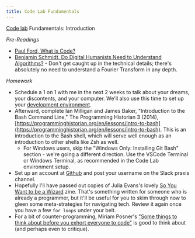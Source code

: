```yaml
---
title: Code Lab Fundamentals
---
```

[Code lab](https://github.com/scholarslab/CodeLab/tree/master/Week01) Fundamentals: Introduction

*Pre-Readings*
* [Paul Ford, What is Code?](https://www.bloomberg.com/graphics/2015-paul-ford-what-is-code/)
* [Benjamin Schmidt, Do Digital Humanists Need to Understand Algorithms?](https://dhdebates.gc.cuny.edu/read/untitled/section/557c453b-4abb-48ce-8c38-a77e24d3f0bd#ch48) - Don't get caught up in the technical details; there's absolutely no need to understand a Fourier Transform in any depth.

*Homework*
* Schedule a 1 on 1 with me in the next 2 weeks to talk about your dreams, your discontents, and your computer. We'll also use this time to set up your [development environment](environment_setup.md). 
* Afterward, complete Ian Milligan and James Baker, "Introduction to the Bash Command Line," The Programming Historian 3 (2014), [https://programminghistorian.org/en/lessons/intro-to-bash](https://programminghistorian.org/en/lessons/intro-to-bash). This is an introduction to the Bash shell, which will serve well enough as an introduction to other shells like Zsh as well.
  * For Windows users, skip the "Windows Only: Installing Git Bash" section - we're going a different direction. Use the VSCode Terminal or Windows Terminal, as recommended in the Code Lab environment setup.
* Set up an account at [Github](http://www.github.com) and post your username on the Slack praxis channel.
* Hopefully I'll have passed out copies of Julia Evans's lovely [So You Want to be a Wizard](https://wizardzines.com/zines/wizard/) zine. That's something written for someone who is already a programmer, but it'll be useful for you to skim through now to gleen some meta-strategies for navigating tech. Review it again once you have a few `for loops` under your belt.
* For a bit of counter-programming, Miriam Posner's ["Some things to think about before you exhort everyone to code"](https://miriamposner.com/blog/some-things-to-think-about-before-you-exhort-everyone-to-code/) is good to think about (and perhaps even to critique).
